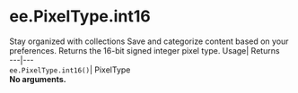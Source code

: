  
#  ee.PixelType.int16 
Stay organized with collections  Save and categorize content based on your preferences. 
Returns the 16-bit signed integer pixel type. Usage| Returns  
---|---  
`ee.PixelType.int16()`| PixelType  
**No arguments.**

